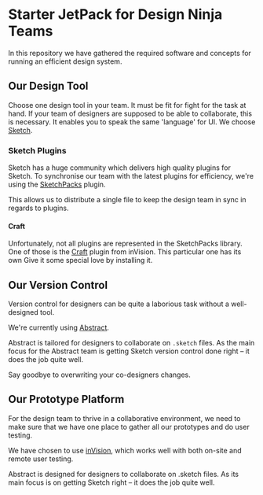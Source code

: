# Starter JetPack for Design Ninja Teams

In this repository we have gathered the required software and concepts for running an efficient design system.


## Our Design Tool

Choose one design tool in your team. It must be fit for fight for the task at hand. If your team of designers are supposed to be able to collaborate, this is necessary. It enables you to speak the same 'language' for UI. We choose [Sketch](https://www.sketchapp.com/).

### Sketch Plugins
Sketch has a huge community which delivers high quality plugins for Sketch. To synchronise our team with the latest plugins for efficiency, we're using the [SketchPacks](https://sketchpacks.com/) plugin.

This allows us to distribute a single file to keep the design team in sync in regards to plugins.

#### Craft
Unfortunately, not all plugins are represented in the SketchPacks library. One of those is the [Craft](https://www.invisionapp.com/craft) plugin from inVision. This particular one has its own Give it some special love by installing it.

## Our Version Control

Version control for designers can be quite a laborious task without a well-designed tool.

We're currently using [Abstract](https://www.goabstract.com/).

Abstract is tailored for designers to collaborate on `.sketch` files. As the main focus for the Abstract team is getting Sketch version control done right – it does the job quite well.

Say goodbye to overwriting your co-designers changes.

## Our Prototype Platform

For the design team to thrive in a collaborative environment, we need to make sure that we have one place to gather all our prototypes and do user testing.

We have chosen to use [inVision](https://www.invisionapp.com/), which works well with both on-site and remote user testing.

Abstract is designed for designers to collaborate on .sketch files. As its main focus is on getting Sketch right – it does the job quite well.
